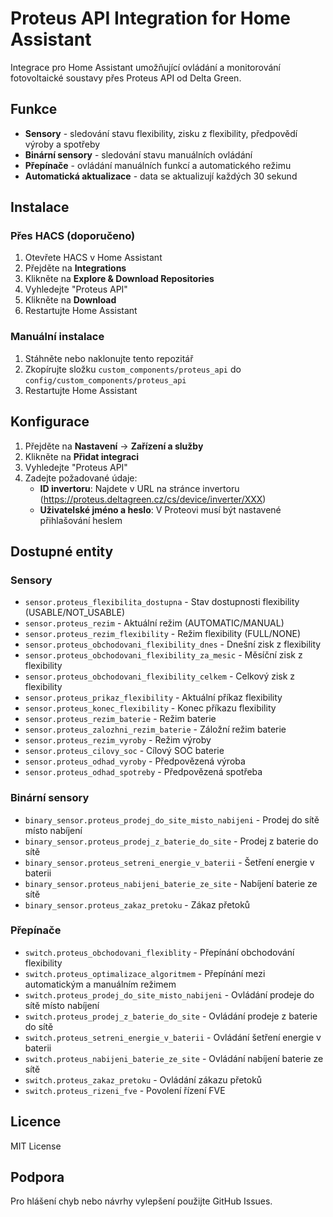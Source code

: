 # Proteus API Integration for Home Assistant

Integrace pro Home Assistant umožňující ovládání a monitorování fotovoltaické soustavy přes Proteus API od Delta Green.

## Funkce

- **Sensory** - sledování stavu flexibility, zisku z flexibility, předpovědí výroby a spotřeby
- **Binární sensory** - sledování stavu manuálních ovládání
- **Přepínače** - ovládání manuálních funkcí a automatického režimu
- **Automatická aktualizace** - data se aktualizují každých 30 sekund

## Instalace

### Přes HACS (doporučeno)

1. Otevřete HACS v Home Assistant
1. Přejděte na **Integrations**
1. Klikněte na **Explore & Download Repositories**
1. Vyhledejte "Proteus API"
1. Klikněte na **Download**
1. Restartujte Home Assistant

### Manuální instalace

1. Stáhněte nebo naklonujte tento repozitář
1. Zkopírujte složku `custom_components/proteus_api` do `config/custom_components/proteus_api`
1. Restartujte Home Assistant

## Konfigurace

1. Přejděte na **Nastavení** → **Zařízení a služby**
1. Klikněte na **Přidat integraci**
1. Vyhledejte "Proteus API"
1. Zadejte požadované údaje:
   - **ID invertoru**: Najdete v URL na stránce invertoru (https://proteus.deltagreen.cz/cs/device/inverter/XXX)
   - **Uživatelské jméno a heslo**: V Proteovi musí být nastavené přihlašování heslem

## Dostupné entity

### Sensory

- `sensor.proteus_flexibilita_dostupna` - Stav dostupnosti flexibility (USABLE/NOT_USABLE)
- `sensor.proteus_rezim` - Aktuální režim (AUTOMATIC/MANUAL)
- `sensor.proteus_rezim_flexibility` - Režim flexibility (FULL/NONE)
- `sensor.proteus_obchodovani_flexibility_dnes` - Dnešní zisk z flexibility
- `sensor.proteus_obchodovani_flexibility_za_mesic` - Měsíční zisk z flexibility
- `sensor.proteus_obchodovani_flexibility_celkem` - Celkový zisk z flexibility
- `sensor.proteus_prikaz_flexibility` - Aktuální příkaz flexibility
- `sensor.proteus_konec_flexibility` - Konec příkazu flexibility
- `sensor.proteus_rezim_baterie` - Režim baterie
- `sensor.proteus_zalozhni_rezim_baterie` - Záložní režim baterie
- `sensor.proteus_rezim_vyroby` - Režim výroby
- `sensor.proteus_cilovy_soc` - Cílový SOC baterie
- `sensor.proteus_odhad_vyroby` - Předpovězená výroba
- `sensor.proteus_odhad_spotreby` - Předpovězená spotřeba

### Binární sensory

- `binary_sensor.proteus_prodej_do_site_misto_nabijeni` - Prodej do sítě místo nabíjení
- `binary_sensor.proteus_prodej_z_baterie_do_site` - Prodej z baterie do sítě
- `binary_sensor.proteus_setreni_energie_v_baterii` - Šetření energie v baterii
- `binary_sensor.proteus_nabijeni_baterie_ze_site` - Nabíjení baterie ze sítě
- `binary_sensor.proteus_zakaz_pretoku` - Zákaz přetoků

### Přepínače

- `switch.proteus_obchodovani_flexiblity` - Přepínání obchodování flexibility
- `switch.proteus_optimalizace_algoritmem` - Přepínání mezi automatickým a manuálním režimem
- `switch.proteus_prodej_do_site_misto_nabijeni` - Ovládání prodeje do sítě místo nabíjení
- `switch.proteus_prodej_z_baterie_do_site` - Ovládání prodeje z baterie do sítě
- `switch.proteus_setreni_energie_v_baterii` - Ovládání šetření energie v baterii
- `switch.proteus_nabijeni_baterie_ze_site` - Ovládání nabíjení baterie ze sítě
- `switch.proteus_zakaz_pretoku` - Ovládání zákazu přetoků
- `switch.proteus_rizeni_fve` - Povolení řízení FVE

## Licence

MIT License

## Podpora

Pro hlášení chyb nebo návrhy vylepšení použijte GitHub Issues.
